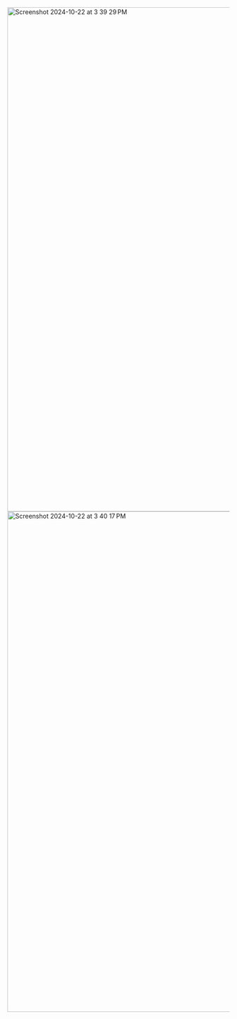 <img width="1143" alt="Screenshot 2024-10-22 at 3 39 29 PM" src="https://github.com/user-attachments/assets/cac81933-b7fb-4f39-a498-f61811b920f6">
<img width="1135" alt="Screenshot 2024-10-22 at 3 40 17 PM" src="https://github.com/user-attachments/assets/55d20bcb-0111-4c3e-ad5f-c25e693281fb">

